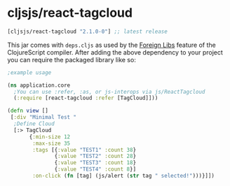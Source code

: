 # cljsjs/react-tagcloud


[](dependency)
```clojure
[cljsjs/react-tagcloud "2.1.0-0"] ;; latest release
```
[](/dependency)

This jar comes with `deps.cljs` as used by the [Foreign Libs][flibs] feature
of the ClojureScript compiler. After adding the above dependency to your project
you can require the packaged library like so:

```clojure
;example usage

(ns application.core
  ;You can use :refer, :as, or js-interops via js/ReactTagcloud
  (:require [react-tagcloud :refer [TagCloud]]))

(defn view []
 [:div "Minimal Test "
  ;Define Cloud
  [:> TagCloud
       {:min-size 12
        :max-size 35
        :tags [{:value "TEST1" :count 38}
               {:value "TEST2" :count 28}
               {:value "TEST3" :count 18}
               {:value "TEST4" :count 8}]
        :on-click (fn [tag] (js/alert (str tag " selected!")))}]])

```

[flibs]: https://clojurescript.org/reference/packaging-foreign-deps
